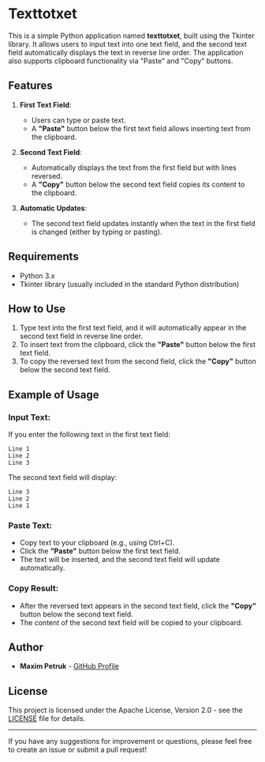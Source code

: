 # Texttotxet

This is a simple Python application named **texttotxet**, built using the Tkinter library. It allows users to input text into one text field, and the second text field automatically displays the text in reverse line order. The application also supports clipboard functionality via "Paste" and "Copy" buttons.

## Features

1. **First Text Field**:
   - Users can type or paste text.
   - A **"Paste"** button below the first text field allows inserting text from the clipboard.

2. **Second Text Field**:
   - Automatically displays the text from the first field but with lines reversed.
   - A **"Copy"** button below the second text field copies its content to the clipboard.

3. **Automatic Updates**:
   - The second text field updates instantly when the text in the first field is changed (either by typing or pasting).

## Requirements

- Python 3.x
- Tkinter library (usually included in the standard Python distribution)

## How to Use

1. Type text into the first text field, and it will automatically appear in the second text field in reverse line order.
2. To insert text from the clipboard, click the **"Paste"** button below the first text field.
3. To copy the reversed text from the second field, click the **"Copy"** button below the second text field.

## Example of Usage

### Input Text:
If you enter the following text in the first text field:
```
Line 1
Line 2
Line 3
```

The second text field will display:
```
Line 3
Line 2
Line 1
```

### Paste Text:
- Copy text to your clipboard (e.g., using Ctrl+C).
- Click the **"Paste"** button below the first text field.
- The text will be inserted, and the second text field will update automatically.

### Copy Result:
- After the reversed text appears in the second text field, click the **"Copy"** button below the second text field.
- The content of the second text field will be copied to your clipboard.

## Author

- **Maxim Petruk** - [GitHub Profile](https://github.com/petrukmax)

## License

This project is licensed under the Apache License, Version 2.0 - see the [LICENSE](LICENSE) file for details.

---

If you have any suggestions for improvement or questions, please feel free to create an issue or submit a pull request!
